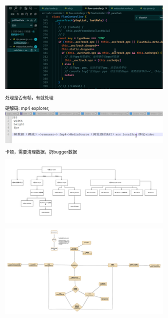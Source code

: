 ![vs代码](../assets/img1.png)


处理是否有帧，有就处理


硬解码:
mp4 explorer, 
![思路](../assets/img2.png)

 卡顿，需要清理数据，扔bugger数据

 ![图1](../assets/image.png)

 ![图2](../assets/image-1.png)

 